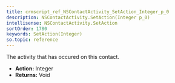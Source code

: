 ```yaml
---
title: crmscript_ref_NSContactActivity_SetAction_Integer_p_0
description: NSContactActivity.SetAction(Integer p_0)
intellisense: NSContactActivity.SetAction
sortOrder: 1780
keywords: SetAction(Integer)
so.topic: reference
---
```



The activity that has occured on this contact.



* **Action:** Integer
* **Returns:** Void



